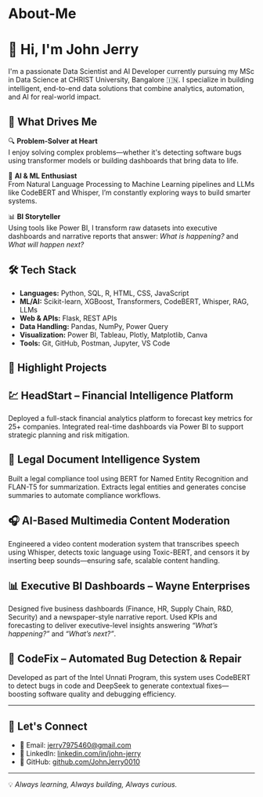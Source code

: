 # About-Me
# 👋 Hi, I'm John Jerry

I'm a passionate Data Scientist and AI Developer currently pursuing my MSc in Data Science at CHRIST University, Bangalore 🇮🇳. I specialize in building intelligent, end-to-end data solutions that combine analytics, automation, and AI for real-world impact.

## 🚀 What Drives Me

🔍 **Problem-Solver at Heart**  
I enjoy solving complex problems—whether it's detecting software bugs using transformer models or building dashboards that bring data to life.

🧠 **AI & ML Enthusiast**  
From Natural Language Processing to Machine Learning pipelines and LLMs like CodeBERT and Whisper, I’m constantly exploring ways to build smarter systems.

📊 **BI Storyteller**  
Using tools like Power BI, I transform raw datasets into executive dashboards and narrative reports that answer: *What is happening?* and *What will happen next?*

## 🛠️ Tech Stack

- **Languages:** Python, SQL, R, HTML, CSS, JavaScript
- **ML/AI:** Scikit-learn, XGBoost, Transformers, CodeBERT, Whisper, RAG, LLMs
- **Web & APIs:** Flask,  REST APIs
- **Data Handling:** Pandas, NumPy, Power Query
- **Visualization:** Power BI, Tableau, Plotly, Matplotlib, Canva
- **Tools:** Git, GitHub, Postman, Jupyter, VS Code

## 🔬 Highlight Projects

## 💹 HeadStart – Financial Intelligence Platform  
Deployed a full-stack financial analytics platform to forecast key metrics for 25+ companies. Integrated real-time dashboards via Power BI to support strategic planning and risk mitigation.

## 📑 Legal Document Intelligence System  
Built a legal compliance tool using BERT for Named Entity Recognition and FLAN-T5 for summarization. Extracts legal entities and generates concise summaries to automate compliance workflows.

## 🎧 AI-Based Multimedia Content Moderation  
Engineered a video content moderation system that transcribes speech using Whisper, detects toxic language using Toxic-BERT, and censors it by inserting beep sounds—ensuring safe, scalable content handling.

## 📊 Executive BI Dashboards – Wayne Enterprises  
Designed five business dashboards (Finance, HR, Supply Chain, R&D, Security) and a newspaper-style narrative report. Used KPIs and forecasting to deliver executive-level insights answering *“What’s happening?”* and *“What’s next?”*.

## 🐞 CodeFix – Automated Bug Detection & Repair  
Developed as part of the Intel Unnati Program, this system uses CodeBERT to detect bugs in code and DeepSeek to generate contextual fixes—boosting software quality and debugging efficiency.

---
## 📍 Let's Connect

- 📧 Email: jerry7975460@gmail.com  
- 💼 LinkedIn: [linkedin.com/in/john-jerry](https://www.linkedin.com/in/john-jerry/)
- 📂 GitHub: [github.com/JohnJerry0010](https://github.com/JohnJerry0010)

---

💡 *Always learning, Always building, Always curious.*
